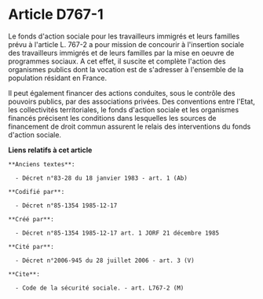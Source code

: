 # Article D767-1

Le fonds d'action sociale pour les travailleurs immigrés et leurs familles prévu à l'article L. 767-2 a pour mission de
concourir à l'insertion sociale des travailleurs immigrés et de leurs familles par la mise en oeuvre de programmes sociaux. A
cet effet, il suscite et complète l'action des organismes publics dont la vocation est de s'adresser à l'ensemble de la
population résidant en France. 

Il peut également financer des actions conduites, sous le contrôle des pouvoirs publics, par des associations privées. Des
conventions entre l'Etat, les collectivités territoriales, le fonds d'action sociale et les organismes financés précisent les
conditions dans lesquelles les sources de financement de droit commun assurent le relais des interventions du fonds d'action
sociale.

**Liens relatifs à cet article**

	**Anciens textes**:

	  - Décret n°83-28 du 18 janvier 1983 - art. 1 (Ab)

	**Codifié par**:

	  - Décret n°85-1354 1985-12-17

	**Créé par**:

	  - Décret n°85-1354 1985-12-17 art. 1 JORF 21 décembre 1985

	**Cité par**:

	  - Décret n°2006-945 du 28 juillet 2006 - art. 3 (V)

	**Cite**:

	  - Code de la sécurité sociale. - art. L767-2 (M)
